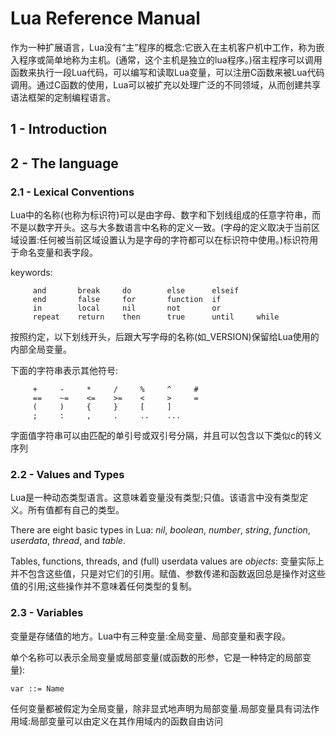 # Lua Reference Manual #

作为一种扩展语言，Lua没有“主”程序的概念:它嵌入在主机客户机中工作，称为嵌入程序或简单地称为主机。(通常，这个主机是独立的lua程序。)宿主程序可以调用函数来执行一段Lua代码，可以编写和读取Lua变量，可以注册C函数来被Lua代码调用。通过C函数的使用，Lua可以被扩充以处理广泛的不同领域，从而创建共享语法框架的定制编程语言。

## 1 - Introduction ##

## 2 - The language ##

### 2.1 - Lexical Conventions ###

Lua中的名称(也称为标识符)可以是由字母、数字和下划线组成的任意字符串，而不是以数字开头。这与大多数语言中名称的定义一致。(字母的定义取决于当前区域设置:任何被当前区域设置认为是字母的字符都可以在标识符中使用。)标识符用于命名变量和表字段。

keywords:

```
     and       break     do        else      elseif
     end       false     for       function  if
     in        local     nil       not       or
     repeat    return    then      true      until     while
```

按照约定，以下划线开头，后跟大写字母的名称(如_VERSION)保留给Lua使用的内部全局变量。

下面的字符串表示其他符号:

```
     +     -     *     /     %     ^     #
     ==    ~=    <=    >=    <     >     =
     (     )     {     }     [     ]
     ;     :     ,     .     ..    ...
```

字面值字符串可以由匹配的单引号或双引号分隔，并且可以包含以下类似c的转义序列

### 2.2 - Values and Types ###

Lua是一种动态类型语言。这意味着变量没有类型;只值。该语言中没有类型定义。所有值都有自己的类型。

There are eight basic types in Lua: *nil*, *boolean*, *number*, *string*, *function*, *userdata*, *thread*, and *table*.

Tables, functions, threads, and (full) userdata values are *objects*: 变量实际上并不包含这些值，只是对它们的引用。赋值、参数传递和函数返回总是操作对这些值的引用;这些操作并不意味着任何类型的复制。

### 2.3 - Variables ###

变量是存储值的地方。Lua中有三种变量:全局变量、局部变量和表字段。

单个名称可以表示全局变量或局部变量(或函数的形参，它是一种特定的局部变量):

```
var ::= Name
```

任何变量都被假定为全局变量，除非显式地声明为局部变量.局部变量具有词法作用域:局部变量可以由定义在其作用域内的函数自由访问

